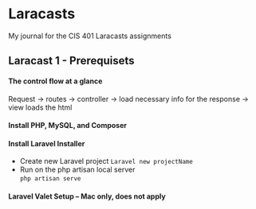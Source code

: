 # Laracasts
My journal for the CIS 401 Laracasts assignments

## Laracast 1 - Prerequisets 

#### The control flow at a glance 
Request -> routes -> controller -> load necessary info for the response -> view loads the html 
#### Install PHP, MySQL, and Composer 
#### Install Laravel Installer 
* Create new Laravel project 
   `Laravel new projectName` 
* Run on the php artisan local server  
   `php artisan serve` 
#### Laravel Valet Setup – Mac only, does not apply 
 
